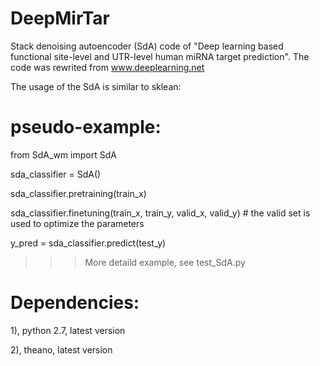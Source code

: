# DeepMirTar
Stack denoising autoencoder (SdA) code of "Deep learning based functional site-level and UTR-level human miRNA target prediction". The code was rewrited from www.deeplearning.net 

The usage of the SdA is similar to sklean:

# pseudo-example:

from SdA_wm import SdA

sda_classifier = SdA()

sda_classifier.pretraining(train_x) 

sda_classifier.finetuning(train_x, train_y, valid_x, valid_y)    # the valid set is used to optimize the parameters

y_pred = sda_classifier.predict(test_y)

>>>More detaild example, see test_SdA.py

# Dependencies:

1), python 2.7, latest version

2), theano, latest version
